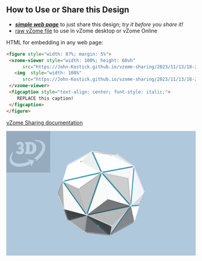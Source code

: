 
## How to Use or Share this Design

 - [***simple web page***](<https://John-Kostick.github.io/vzome-sharing/2023/11/13/18-25-57-Small-Triambic-Icosahedron/>) to just share this design; *try it before you share it!*
 - [raw vZome file](<https://raw.githubusercontent.com/John-Kostick/vzome-sharing/main/2023/11/13/18-25-57-Small-Triambic-Icosahedron/Small-Triambic-Icosahedron.vZome>) to use in vZome desktop or vZome Online
 
 HTML for embedding in any web page:
 ```html
<figure style="width: 87%; margin: 5%">
  <vzome-viewer style="width: 100%; height: 60vh"
       src="https://John-Kostick.github.io/vzome-sharing/2023/11/13/18-25-57-Small-Triambic-Icosahedron/Small-Triambic-Icosahedron.vZome" >
    <img  style="width: 100%"
       src="https://John-Kostick.github.io/vzome-sharing/2023/11/13/18-25-57-Small-Triambic-Icosahedron/Small-Triambic-Icosahedron.png" >
  </vzome-viewer>
  <figcaption style="text-align: center; font-style: italic;">
     REPLACE this caption!
  </figcaption>
</figure>
 ```

[vZome Sharing documentation](https://vzome.github.io/vzome/sharing.html#how-it-works)

![Image](<Small-Triambic-Icosahedron.png>)

